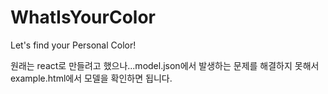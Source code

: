 # WhatIsYourColor
Let's find your Personal Color!

원래는 react로 만들려고 했으나...model.json에서 발생하는 문제를 해결하지 못해서 
example.html에서 모델을 확인하면 됩니다.